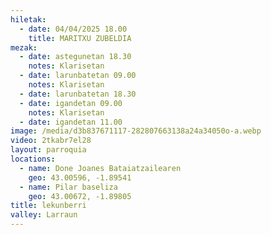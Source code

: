 ```yaml
---
hiletak:
  - date: 04/04/2025 18.00
    title: MARITXU ZUBELDIA
mezak:
  - date: astegunetan 18.30
    notes: Klarisetan
  - date: larunbatetan 09.00
    notes: Klarisetan
  - date: larunbatetan 18.30
  - date: igandetan 09.00
    notes: Klarisetan
  - date: igandetan 11.00
image: /media/d3b837671117-282807663138a24a34050o-a.webp
video: 2tkabr7el28
layout: parroquia
locations:
  - name: Done Joanes Bataiatzailearen
    geo: 43.00596, -1.89541
  - name: Pilar baseliza
    geo: 43.00672, -1.89805
title: lekunberri
valley: Larraun
---
```

